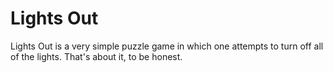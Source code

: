 Lights Out
==========

Lights Out is a very simple puzzle game in which one attempts to turn off all of the lights. That's about it, to be honest.
